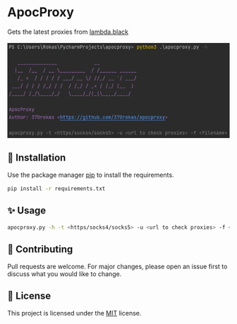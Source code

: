 # ApocProxy

Gets the latest proxies from [lambda.black][url_lambda] <br><br>
![Main Menu][img_main]

## 🔧 Installation
Use the package manager [pip][url_pip] to install the requirements.

```bash
pip install -r requirements.txt
```

## ✨ Usage

```bash
apocproxy.py -h -t <https/socks4/socks5> -u <url to check proxies> -f <filename>
```

## 🤝 Contributing

Pull requests are welcome. For major changes, please open an issue first to discuss what you would like to change.

## 📝 License
This project is licensed under the [MIT][url_mit] license.

[url_lambda]: https://lambda.black/
[url_pip]: https://pip.pypa.io/en/stable/
[url_mit]: https://choosealicense.com/licenses/mit/

[img_main]: img/main.png
